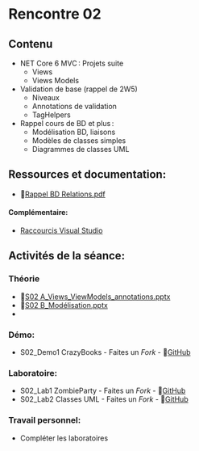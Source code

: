 # Rencontre 02

## Contenu
- NET Core 6 MVC : Projets suite 
  - Views 
  - Views Models 
- Validation de base (rappel de 2W5) 
  - Niveaux 
  - Annotations de validation 
  - TagHelpers 
- Rappel cours de BD et plus : 
  - Modélisation BD, liaisons 
  - Modèles de classes simples  
  - Diagrammes de classes UML

## Ressources et documentation: 
- 🔗[Rappel BD Relations.pdf](https://cegepedouardmontpetit-my.sharepoint.com/:b:/r/personal/valerie_turgeon_cegepmontpetit_ca/Documents/420_3W6_SITE/Rappel_BD_Relations.pdf?csf=1&web=1&e=3QokeE)
 
#### Complémentaire: 
- [Raccourcis Visual Studio](https://cegepedouardmontpetit-my.sharepoint.com/:b:/r/personal/valerie_turgeon_cegepmontpetit_ca/Documents/420_3W6_SITE/keyboard-shortcutsVisualStudio.pdf?csf=1&web=1&e=R3pSMa)

## Activités de la séance: 
### Théorie
- 🔗[S02 A_Views_ViewModels_annotations.pptx](BRISE)
- 🔗[S02 B_Modélisation.pptx](BRISE)
- 
### Démo:
- S02_Demo1 CrazyBooks - Faites un *Fork* - 🔗[GitHub](BRISE)

### Laboratoire:
- S02_Lab1 ZombieParty - Faites un *Fork* - 🔗[GitHub](BRISE)
- S02_Lab2 Classes UML - Faites un *Fork* - 🔗[GitHub](BRISE)

### Travail personnel: 
- Compléter les laboratoires